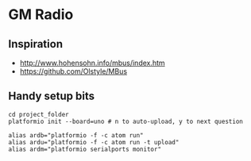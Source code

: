 # GM Radio

## Inspiration

* http://www.hohensohn.info/mbus/index.htm
* https://github.com/Olstyle/MBus

## Handy setup bits

```
cd project_folder
platformio init --board=uno # n to auto-upload, y to next question

alias ardb="platformio -f -c atom run"
alias ardu="platformio -f -c atom run -t upload"
alias ardm="platformio serialports monitor"
```
